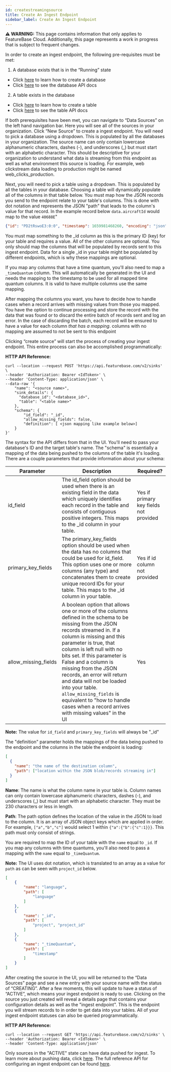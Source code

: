 ```yaml
---
id: createstreamingsource
title: Create An Ingest Endpoint
sidebar_label: Create An Ingest Endpoint
---
```


 **⚠ WARNING:** This page contains information that only applies to FeatureBase Cloud. Additionally, this page represents a work in progress that is subject to frequent changes. 

In order to create an ingest endpoint, the following pre-requisites must be met:

1. A database exists that is in the “Running” state
- Click [here](/setting-up-featurebase/cloud/creating-database) to learn how to create a database
- Click [here](/cloud/api) to see the database API docs
2. A table exists in the database
- Click [here](/data-ingestion/cloud/tables) to learn how to create a table
- Click [here](/cloud/api) to see the table API docs

If both prerequisites have been met, you can navigate to “Data Sources” on the left hand navigation bar. Here you will see all of the sources in your organization. Click “New Source” to create a ingest endpoint. You will need to pick a database using a dropdown. This is populated by all the databases in your organization. The source name can only contain lowercase alphanumeric characters, dashes (-), and underscores (_) but must start with an alphabetic character. This should be descriptive for your organization to understand what data is streaming from this endpoint as well as what environment this source is loading. For example, web clickstream data loading to production might be named web_clicks_production. 

Next, you will need to pick a table using a dropdown. This is populated by all the tables in your database. Choosing a table will dynamically populate all of the columns in that table below. You must map how the JSON records you send to the endpoint relate to your table's columns. This is done with dot notation and represents the JSON "path" that leads to the column's value for that record. In the example record below `data.aircraftId` would map to the value `40688E`"

```json
{"id": "PD2tRswoE3:0:0", "timestamp": 1659981468260, "encoding": "json", "data": {"aircraftId": "40688E", "lat": 45.1199, "long": -43.416, "track": 250, "altitude": 37996, "speed": 495, "type": "B788", "reg": "G-ZBJA", "origin": "LHR", "destination": "BNA", "iataId": "", "icaoId": "BAW223N", "airline": "BAW"}, "name": "data"}
```

You must map something to the _id column as this is the primary ID (key) for your table and requires a value. All of the other columns are optional. You only should map the columns that will be populated by records sent to this ingest endpoint. Data for a single _id in your table might be populated by different endpoints, which is why these mappings are optional. 

If you map any columns that have a time quantum, you'll also need to map a `_timeQuantum` column. This will automatically be generated in the UI and needs the mapping to the timestamp to be used for all mapped time quantum columns. It is valid to have multiple columns use the same mapping.

After mapping the columns you want, you have to decide how to handle cases when a record arrives with missing values from those you mapped. You have the option to continue processing and store the record with the data that was found or to discard the entire batch of records sent and log an error. In the case of discarding the batch, each record will be ensured to have a value for each column *that has a mapping*. columns with no mapping are assumed to not be sent to this endpoint

Clicking “create source” will start the process of creating your ingest endpoint. This entire process can also be accomplished programmatically:

**HTTP API Reference:**
```shell
curl --location --request POST 'https://api.featurebase.com/v2/sinks' \
--header 'Authorization: Bearer <IdToken>' \
--header 'Content-Type: application/json' \
--data-raw '{    
    "name": "<source name>",    
  	"sink_details": {
      "database_id": "<database_id>",
      "table": "<table name>"
    },
    "schema": {
        "id_field": "_id",
        "allow_missing_fields": false,
        "definition": [ <json mapping like example below>]
    }
}'
```

The syntax for the API differs from that in the UI. You'll need to pass your database's ID and the target table's name. The "schema" is essentially a mapping of the data being pushed to the columns of the table it's loading. There are a couple parameters that provide information about your schema:

|Parameter| Description  | Required? |
| ------- | ------------ | --------- |
|id_field   |  The id_field option should be used when there is an existing field in the data which uniquely identifies each record in the table and consists of contiguous positive integers. This maps to the _id column in your table. | Yes if primary key fields not provided |
|primary_key_fields  |  The primary_key_fields option should be used when the data has no columns that could be used for id_field. This option uses one or more columns (any type) and concatenates them to create unique record IDs for your table. This maps to the _id column in your table. | Yes if id column not provided |
|allow_missing_fields  |  A boolean option that allows one or more of the columns defined in the schema to be missing from the JSON records streamed in. If a column is missing and this parameter is true, that column is left null with no bits set. If this parameter is False and a column is missing from the JSON records, an error will return and data will not be loaded into your table. `allow_missing_fields` is equivalent to "how to handle cases when a record arrives with missing values" in the UI | Yes |

 **Note:** The value for `id_field` and `primary_key_fields` will always be "_id"
 
The "definition" parameter holds the mappings of the data being pushed to the endpoint and the columns in the table the endpoint is loading:

```json
[
  {
    "name": "the name of the destination column",
    "path": ["location within the JSON blob/records streaming in"]
  }
]
```

**Name**: The name is what the column name in your table is. Column names can only contain lowercase alphanumeric characters, dashes (-), and underscores (_) but must start with an alphabetic character. They must be 230 characters or less in length.

**Path**: The path option defines the location of the value in the JSON to load to the column. It is an array of JSON object keys which are applied in order. For example, `["a","b","c"]` would select 1 within `{"a":{"b":{"c":1}}}`. This path must only consist of strings.

You are required to map the ID of your table with the `name` equal to  `_id`. If you map any columns with time quantums, you'll also need to pass a mapping with the `name` equal to `_timeQuantum`.

 **Note:** The UI uses dot notation, which is translated to an array as a value for `path` as can be seen with `project_id` below. 


```json
[
    {
        "name": "language",
        "path": [
            "language"
        ]
    },
    {
        "name": "_id",
        "path": [
            "project", "project_id"
        ]
    },
    {
        "name": "_timeQuantum",
        "path": [
            "timestamp"
        ]
    }
]
```

After creating the source in the UI, you will be returned to the “Data Sources” page and see a new entry with your source name with the status of “CREATING”. After a few moments, this will update to have a status of “ACTIVE”, which means your ingest endpoint is ready to use. Clicking on the source you just created will reveal a details page that contains your configuration details as well as the "ingest endpoint". This is the endpoint you will stream records to in order to get data into your tables. All of your ingest endpoint statuses can also be queried programmatically.

**HTTP API Reference:**
```shell
curl --location --request GET 'https://api.featurebase.com/v2/sinks' \
--header 'Authorization: Bearer <IdToken>' \
--header 'Content-Type: application/json' 
```

Only sources in the "ACTIVE" state can have data pushed for ingest. To learn more about pushing data, click [here](/data-ingestion/cloud/streaming/ingeststreamingsource). The full reference API for configuring an ingest endpoint can be found [here](/cloud/api).





